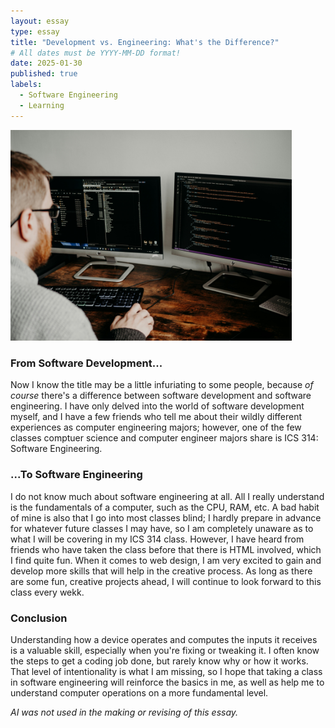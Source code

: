 ```yaml
---
layout: essay
type: essay
title: "Development vs. Engineering: What's the Difference?"
# All dates must be YYYY-MM-DD format!
date: 2025-01-30
published: true
labels:
  - Software Engineering
  - Learning
---
```

<img width="450px"
     class="float-start pe-4" 
     src="../img/cotton/splitscreen.jpg" >
     
### From Software Development...
Now I know the title may be a little infuriating to some people, because *of course* there's a difference between software development and software engineering. I have only delved into the world of software development myself, and I have a few friends who tell me about their wildly different experiences as computer engineering majors; however, one of the few classes comptuer science and computer engineer majors share is ICS 314: Software Engineering.

### ...To Software Engineering
I do not know much about software engineering at all. All I really understand is the fundamentals of a computer, such as the CPU, RAM, etc. A bad habit of mine is also that I go into most classes blind; I hardly prepare in advance for whatever future classes I may have, so I am completely unaware as to what I will be covering in my ICS 314 class. However, I have heard from friends who have taken the class before that there is HTML involved, which I find quite fun. When it comes to web design, I am very excited to gain and develop more skills that will help in the creative process. As long as there are some fun, creative projects ahead, I will continue to look forward to this class every wekk.

### Conclusion
Understanding how a device operates and computes the inputs it receives is a valuable skill, especially when you're fixing or tweaking it. I often know the steps to get a coding job done, but rarely know why or how it works. That level of intentionality is what I am missing, so I hope that taking a class in software engineering will reinforce the basics in me, as well as help me to understand computer operations on a more fundamental level. 

*AI was not used in the making or revising of this essay.*
